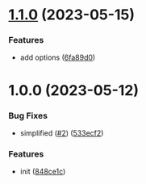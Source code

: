 # [1.1.0](https://github.com/dword-design/nuxt-dev-ready/compare/v1.0.0...v1.1.0) (2023-05-15)


### Features

* add options ([6fa89d0](https://github.com/dword-design/nuxt-dev-ready/commit/6fa89d0e1300fc1c9b426d2385ea0b5aad2c22c9))

# 1.0.0 (2023-05-12)


### Bug Fixes

* simplified ([#2](https://github.com/dword-design/nuxt-dev-ready/issues/2)) ([533ecf2](https://github.com/dword-design/nuxt-dev-ready/commit/533ecf21f4dbc79ac49e211b1544f2e8451a4027))


### Features

* init ([848ce1c](https://github.com/dword-design/nuxt-dev-ready/commit/848ce1cbebb841c73b2bc9a1586da33e29f5fd5b))
